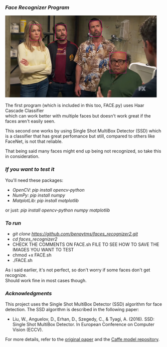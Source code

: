 ### ***Face Recognizer Program***  

![the gang gets recognized](image.png)

The first program (which is included in this too, FACE.py) uses Haar Cascade Classifier  
which can work better with multiple faces but doesn't work great if the faces aren't easily seen.

This second one works by using Single Shot MultiBox Detector (SSD)
which is a classifier that has great perfomance but still, compared to others
like FaceNet, is not that reliable.  

That being said many faces might end up being not recognized, so take this
in consideration.


### ***If you want to test it***  
You'll need these packages:  
* *OpenCV: pip install opencv-python*  
* *NumPy: pip install numpy*
* *MatplotLib: pip install matplotlib*

or just: *pip install opencv-python numpy matplotlib*

### ***To run***
* *git clone https://github.com/benaytms/faces_recognizer2.git*
* *cd faces_recognizer2*
* CHECK THE COMMENTS ON FACE.sh FILE TO SEE HOW TO SAVE THE IMAGES YOU WANT TO TEST
* chmod +x FACE.sh
* ./FACE.sh

As i said earlier, it's not perfect, so don't worry if some faces don't get recognize.  
Should work fine in most cases though.

### ***Acknowledgments***

This project uses the Single Shot MultiBox Detector (SSD) algorithm for face detection. The SSD algorithm is described in the following paper:

- Liu, W., Anguelov, D., Erhan, D., Szegedy, C., & Tyagi, A. (2016). SSD: Single Shot MultiBox Detector. In European Conference on Computer Vision (ECCV).

For more details, refer to the [original paper](https://arxiv.org/abs/1512.02325) and the [Caffe model repository](https://github.com/weiliu89/caffe/tree/ssd).
